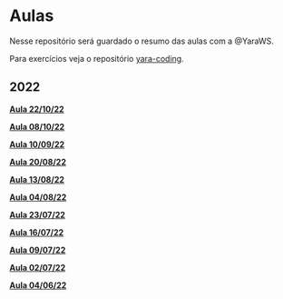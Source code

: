 # Aulas
Nesse repositório será guardado o resumo das aulas com a @YaraWS.

Para exercícios veja o repositório [yara-coding](https://github.com/parkejunior/yara-coding).

## 2022
**[Aula 22/10/22](lessons/aula-22-10-22.md)**

**[Aula 08/10/22](lessons/aula-22-10-8.md)**

**[Aula 10/09/22](lessons/aula-22-09-10.md)**

**[Aula 20/08/22](lessons/aula-22-08-20.md)**

**[Aula 13/08/22](lessons/aula-22-08-13.md)**

**[Aula 04/08/22](lessons/aula-22-08-04.md)**

**[Aula 23/07/22](lessons/aula-22-07-23.md)**

**[Aula 16/07/22](lessons/aula-22-07-16.md)**

**[Aula 09/07/22](lessons/aula-22-07-09.md)**

**[Aula 02/07/22](lessons/aula-22-07-02.md)**
 
**[Aula 04/06/22](lessons/aula-22-06-04.md)**